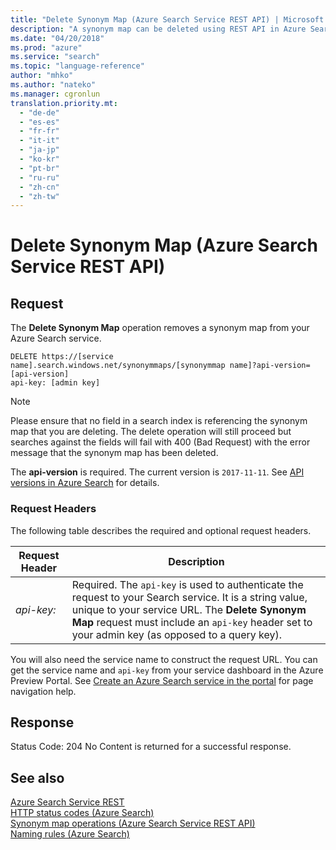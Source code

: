```yaml
---
title: "Delete Synonym Map (Azure Search Service REST API) | Microsoft Docs"
description: "A synonym map can be deleted using REST API in Azure Search."
ms.date: "04/20/2018"
ms.prod: "azure"
ms.service: "search"
ms.topic: "language-reference"
author: "mhko"
ms.author: "nateko"
ms.manager: cgronlun
translation.priority.mt:
  - "de-de"
  - "es-es"
  - "fr-fr"
  - "it-it"
  - "ja-jp"
  - "ko-kr"
  - "pt-br"
  - "ru-ru"
  - "zh-cn"
  - "zh-tw"
---
```

# Delete Synonym Map (Azure Search Service REST API)

## Request  
  The **Delete Synonym Map** operation removes a synonym map from your Azure Search service.  

```  
DELETE https://[service name].search.windows.net/synonymmaps/[synonymmap name]?api-version=[api-version]  
api-key: [admin key]  
```  

> [!NOTE]  
>  Please ensure that no field in a search index is referencing the synonym map that you are deleting. The delete operation will still proceed but searches against the fields will fail with 400 (Bad Request) with the error message that the synonym map has been deleted.

 The **api-version** is required. The current version is `2017-11-11`. See [API versions in Azure Search](https://docs.microsoft.com/azure/search/search-api-versions) for details.  

### Request Headers  
  The following table describes the required and optional request headers.  

 |Request Header|Description|  
 |--------------------|-----------------|  
 |*api-key:*|Required. The `api-key` is used to authenticate the request to your Search service. It is a string value, unique to your service URL. The **Delete Synonym Map** request must include an `api-key` header set to your admin key (as opposed to a query key).|  

  You will also need the service name to construct the request URL. You can get the service name and `api-key` from your service dashboard in the Azure Preview Portal. See [Create an Azure Search service in the portal](https://azure.microsoft.com/documentation/articles/search-create-service-portal/) for page navigation help.  

## Response  
 Status Code: 204 No Content is returned for a successful response.  

## See also  
 [Azure Search Service REST](index.md)   
 [HTTP status codes &#40;Azure Search&#41;](http-status-codes.md)   
 [Synonym map operations &#40;Azure Search Service REST API&#41;](synonym-map-operations.md)   
 [Naming rules &#40;Azure Search&#41;](naming-rules.md)  
